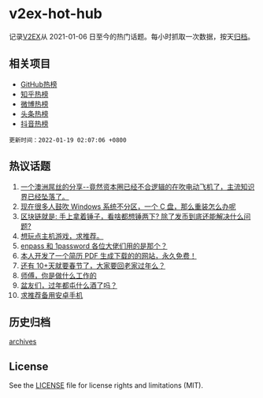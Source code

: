 # v2ex-hot-hub

 记录[V2EX](https://www.v2ex.com/)从 2021-01-06 日至今的热门话题。每小时抓取一次数据，按天[归档](archives)。
 
 ## 相关项目

- [GitHub热榜](https://github.com/snaildev/github-hot-hub)
- [知乎热榜](https://github.com/snaildev/zhihu-hot-hub)
- [微博热榜](https://github.com/snaildev/weibo-hot-hub)
- [头条热榜](https://github.com/snaildev/toutiao-hot-hub)
- [抖音热榜](https://github.com/snaildev/douyin-hot-hub)


 `更新时间：2022-01-19 02:07:06 +0800`

## 热议话题

1. [一个澳洲屌丝的分享--竟然资本圈已经不合逻辑的在吹电动飞机了，主流知识界已经坠落了。](https://www.v2ex.com/t/828898)
1. [现在很多人鼓吹 Windows 系统不分区，一个 C 盘，那么重装怎么办呢](https://www.v2ex.com/t/829023)
1. [区块链就是: 手上拿着锤子，看啥都想锤两下? 除了发币到底还能解决什么问题?](https://www.v2ex.com/t/829011)
1. [想玩点主机游戏，求推荐。](https://www.v2ex.com/t/828894)
1. [enpass 和 1password 各位大佬们用的是那个？](https://www.v2ex.com/t/828943)
1. [本人开发了一个简历 PDF 生成下载的的网站，永久免费！](https://www.v2ex.com/t/828933)
1. [还有 10+天就要春节了，大家要回老家过年么？](https://www.v2ex.com/t/828978)
1. [师傅，你是做什么工作的](https://www.v2ex.com/t/829048)
1. [盆友们，过年都屯什么酒了吗？](https://www.v2ex.com/t/828996)
1. [求推荐备用安卓手机](https://www.v2ex.com/t/828954)

## 历史归档

[archives](archives)

## License

See the [LICENSE](LICENSE) file for license rights and limitations (MIT).

